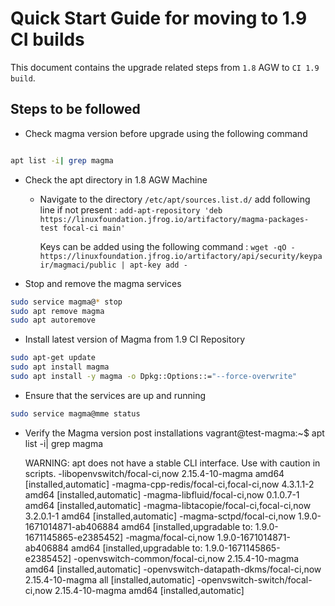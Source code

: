 # Quick Start Guide for moving to 1.9 CI builds

This document contains the upgrade related steps from  `1.8` AGW to `CI 1.9 build`.

## Steps to be followed
* Check magma version before upgrade using the following command

```bash

apt list -i| grep magma

```

* Check the apt directory in 1.8 AGW Machine

  - Navigate to the directory `/etc/apt/sources.list.d/` add following line if not present :
     ```add-apt-repository 'deb https://linuxfoundation.jfrog.io/artifactory/magma-packages-test focal-ci main'```

     Keys can be added using the following command : 
     ```wget -qO - https://linuxfoundation.jfrog.io/artifactory/api/security/keypair/magmaci/public | apt-key add -``` 
 
    
* Stop and remove the magma services 

```bash
sudo service magma@* stop
sudo apt remove magma
sudo apt autoremove

```

* Install latest version of Magma from 1.9 CI Repository 

```bash
sudo apt-get update
sudo apt install magma
sudo apt install -y magma -o Dpkg::Options::="--force-overwrite"
```

 

* Ensure that the services are up and running 

```bash
sudo service magma@mme status
```

* Verify the Magma version post installations 
vagrant@test-magma:~$ apt list -i| grep magma

  WARNING: apt does not have a stable CLI interface. Use with caution in scripts.
  -libopenvswitch/focal-ci,now 2.15.4-10-magma amd64 [installed,automatic]
  -magma-cpp-redis/focal-ci,focal-ci,now 4.3.1.1-2 amd64 [installed,automatic]
  -magma-libfluid/focal-ci,now 0.1.0.7-1 amd64 [installed,automatic]
  -magma-libtacopie/focal-ci,focal-ci,now 3.2.0.1-1 amd64 [installed,automatic]
  -magma-sctpd/focal-ci,now 1.9.0-1671014871-ab406884 amd64 [installed,upgradable to: 1.9.0-1671145865-e2385452]
  -magma/focal-ci,now 1.9.0-1671014871-ab406884 amd64 [installed,upgradable to: 1.9.0-1671145865-e2385452]
  -openvswitch-common/focal-ci,now 2.15.4-10-magma amd64 [installed,automatic]
  -openvswitch-datapath-dkms/focal-ci,now 2.15.4-10-magma all [installed,automatic]
  -openvswitch-switch/focal-ci,now 2.15.4-10-magma amd64 [installed,automatic]
```
